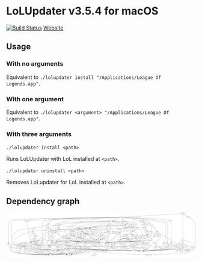 # LoLUpdater v3.5.4 for macOS
[![Build Status](https://travis-ci.org/LoLUpdater/LoLUpdater-macOS.svg?branch=master)](https://travis-ci.org/LoLUpdater/LoLUpdater-macOS)
[Website](https://LoLUpdater.com)
## Usage
### With no arguments
Equivalent to `./lolupdater install "/Applications/League Of Legends.app"`.
### With one argument
Equivalent to `./lolupdater <argument> "/Applications/League Of Legends.app"`.
### With three arguments
`./lolupdater install <path>`

Runs LoLUpdater with LoL installed at `<path>`.

`./lolupdater uninstall <path>`

Removes LoLupdater for LoL installed at `<path>`.

## Dependency graph
![](graph.png)
